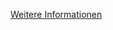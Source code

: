 [Weitere Informationen](https://developers.plentymarkets.com/marketplace/plugin-requirements#marketplace-support-contact)